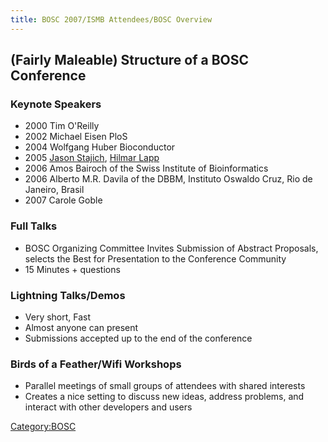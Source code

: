 ```yaml
---
title: BOSC 2007/ISMB Attendees/BOSC Overview
---
```


(Fairly Maleable) Structure of a BOSC Conference
------------------------------------------------

### Keynote Speakers

-   2000 Tim O'Reilly
-   2002 Michael Eisen PloS
-   2004 Wolfgang Huber Bioconductor
-   2005 [Jason Stajich](Jason_Stajich "wikilink"), [Hilmar
    Lapp](Hilmar_Lapp "wikilink")
-   2006 Amos Bairoch of the Swiss Institute of Bioinformatics
-   2006 Alberto M.R. Davila of the DBBM, Instituto Oswaldo Cruz, Rio de
    Janeiro, Brasil
-   2007 Carole Goble

### Full Talks

-   BOSC Organizing Committee Invites Submission of Abstract Proposals,
    selects the Best for Presentation to the Conference Community
-   15 Minutes + questions

### Lightning Talks/Demos

-   Very short, Fast
-   Almost anyone can present
-   Submissions accepted up to the end of the conference

### Birds of a Feather/Wifi Workshops

-   Parallel meetings of small groups of attendees with shared interests
-   Creates a nice setting to discuss new ideas, address problems, and
    interact with other developers and users

<Category:BOSC>

